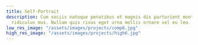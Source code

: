 ```yaml
---
title: Self-Portrait
description: Cum sociis natoque penatibus et magnis dis parturient montes, nascetur
  ridiculus mus. Nullam quis risus eget urna mollis ornare vel eu leo.
low_res_image: "/assets/images/projects/comp6.jpg"
high_res_image: "/assets/images/projects/high6.jpg"
---
```


